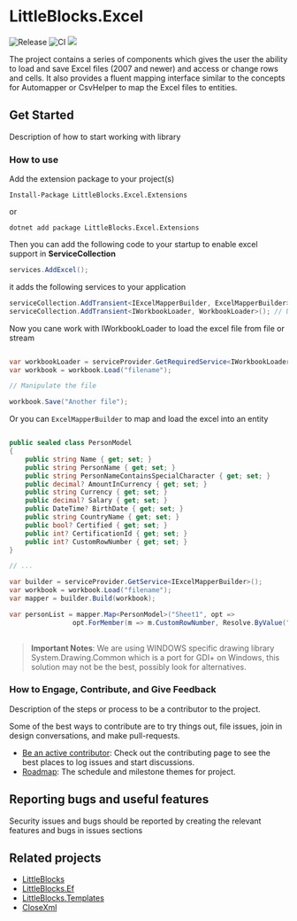 LittleBlocks.Excel 
============

![Release](https://github.com/LittleBlocks/LittleBlocks.Excel/workflows/Release%20build%20on%20master/main/badge.svg) ![CI](https://github.com/LittleBlocks/LittleBlocks.Excel/workflows/CI%20on%20Branches%20and%20PRs/badge.svg) ![](https://img.shields.io/nuget/v/LittleBlocks.Excel.svg?style=flat-square)

The project contains a series of components which gives the user the ability to load and save Excel files (2007 and newer) and access or change rows and cells. It also provides a fluent mapping interface similar to the concepts for Automapper or CsvHelper to map the Excel files to entities.

## Get Started

Description of how to start working with library

### How to use

Add the extension package to your project(s)

```
Install-Package LittleBlocks.Excel.Extensions
``` 

or 

```
dotnet add package LittleBlocks.Excel.Extensions
```

Then you can add the following code to your startup to enable excel support in **ServiceCollection**

```c#
services.AddExcel();
```

it adds the following services to your application

```c#
serviceCollection.AddTransient<IExcelMapperBuilder, ExcelMapperBuilder>(); // Used for excel schema mapping
serviceCollection.AddTransient<IWorkbookLoader, WorkbookLoader>(); // Used for direct excel manipulation. Needed by previous service

```

Now you cane work with IWorkbookLoader to load the excel file from file or stream

```c#

var workbookLoader = serviceProvider.GetRequiredService<IWorkbookLoader>();
var workbook = workbook.Load("filename");

// Manipulate the file

workbook.Save("Another file");

```

Or you can `ExcelMapperBuilder` to map and load the excel into an entity

```c#

public sealed class PersonModel
{
    public string Name { get; set; }
    public string PersonName { get; set; }
    public string PersonNameContainsSpecialCharacter { get; set; }
    public decimal? AmountInCurrency { get; set; }
    public string Currency { get; set; }
    public decimal? Salary { get; set; }
    public DateTime? BirthDate { get; set; }
    public string CountryName { get; set; }
    public bool? Certified { get; set; }
    public int? CertificationId { get; set; }
    public int? CustomRowNumber { get; set; }
}

// ...

var builder = serviceProvider.GetService<IExcelMapperBuilder>();
var workbook = workbook.Load("filename");
var mapper = builder.Build(workbook);

var personList = mapper.Map<PersonModel>("Sheet1", opt =>
                opt.ForMember(m => m.CustomRowNumber, Resolve.ByValue("Custom Identification No"))).ToList()
                
```

> **Important Notes**: We are using WINDOWS specific drawing library System.Drawing.Common which is a port for GDI+ on Windows, this solution may not be the best, possibly look for alternatives.

### How to Engage, Contribute, and Give Feedback

Description of the steps or process to be a contributor to the project.

Some of the best ways to contribute are to try things out, file issues, join in design conversations,
and make pull-requests.

* [Be an active contributor](./docs/CONTRIBUTING.md): Check out the contributing page to see the best places to log issues and start discussions.
* [Roadmap](./docs/ROADMAP.md): The schedule and milestone themes for project.

## Reporting bugs and useful features

Security issues and bugs should be reported by creating the relevant features and bugs in issues sections

## Related projects

- [LittleBlocks](https://github.com/LittleBlocks/LittleBlocks)
- [LittleBlocks.Ef](https://github.com/LittleBlocks/LittleBlocks.Ef)
- [LittleBlocks.Templates](https://github.com/LittleBlocks/LittleBlocks.Templates)
- [CloseXml](https://github.com/closedxml)



